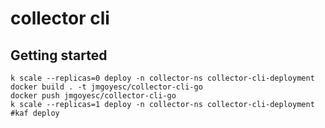 # collector cli

## Getting started

```shell
k scale --replicas=0 deploy -n collector-ns collector-cli-deployment
docker build . -t jmgoyesc/collector-cli-go
docker push jmgoyesc/collector-cli-go
k scale --replicas=1 deploy -n collector-ns collector-cli-deployment
#kaf deploy
```